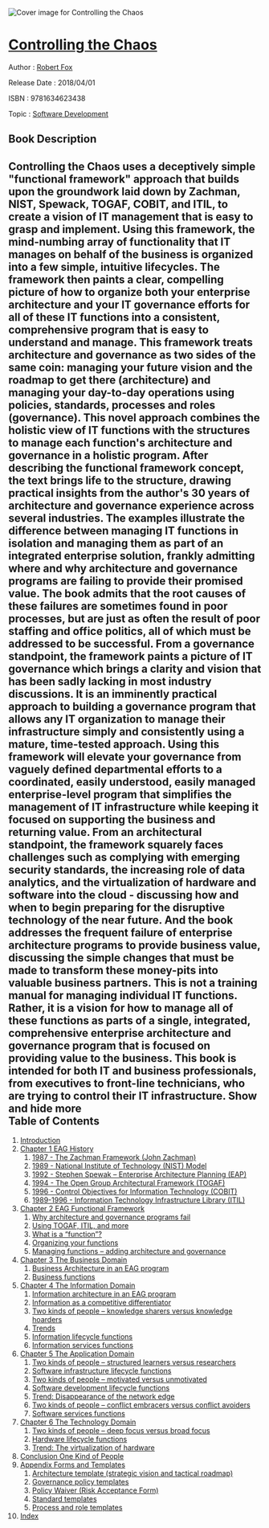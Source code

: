 ![Cover image for Controlling the Chaos](https://imgdetail.ebookreading.net/cover/cover/20200215/EB9781634623438.jpg)

[Controlling the Chaos](https://ebookreading.net/view/book/Controlling+the+Chaos-EB9781634623438_1.html "Controlling the Chaos")
====================================================================================================================

Author : [Robert Fox](https://ebookreading.net/search/author/Robert+Fox)

Release Date : 2018/04/01

ISBN : 9781634623438

Topic : [Software Development](https://ebookreading.net/search/category/software-development)

Book Description
-----------------

 Controlling the Chaos uses a deceptively simple "functional framework" approach that builds upon the groundwork laid down by Zachman, NIST, Spewack, TOGAF, COBIT, and ITIL, to create a vision of IT management that is easy to grasp and implement.  Using this framework, the mind-numbing array of functionality that IT manages on behalf of the business is organized into a few simple, intuitive lifecycles. The framework then paints a clear, compelling picture of how to organize both your enterprise architecture and your IT governance efforts for all of these IT functions into a consistent, comprehensive program that is easy to understand and manage.  This framework treats architecture and governance as two sides of the same coin: managing your future vision and the roadmap to get there (architecture) and managing your day-to-day operations using policies, standards, processes and roles (governance). This novel approach combines the holistic view of IT functions with the structures to manage each function's architecture and governance in a holistic program.  After describing the functional framework concept, the text brings life to the structure, drawing practical insights from the author's 30 years of architecture and governance experience across several industries. The examples illustrate the difference between managing IT functions in isolation and managing them as part of an integrated enterprise solution, frankly admitting where and why architecture and governance programs are failing to provide their promised value. The book admits that the root causes of these failures are sometimes found in poor processes, but are just as often the result of poor staffing and office politics, all of which must be addressed to be successful.  From a governance standpoint, the framework paints a picture of IT governance which brings a clarity and vision that has been sadly lacking in most industry discussions. It is an imminently practical approach to building a governance program that allows any IT organization to manage their infrastructure simply and consistently using a mature, time-tested approach. Using this framework will elevate your governance from vaguely defined departmental efforts to a coordinated, easily understood, easily managed enterprise-level program that simplifies the management of IT infrastructure while keeping it focused on supporting the business and returning value.  From an architectural standpoint, the framework squarely faces challenges such as complying with emerging security standards, the increasing role of data analytics, and the virtualization of hardware and software into the cloud  - discussing how and when to begin preparing for the disruptive technology of the near future. And the book addresses the frequent failure of enterprise architecture programs to provide business value, discussing the simple changes that must be made to transform these money-pits into valuable business partners.  This is not a training manual for managing individual IT functions. Rather, it is a vision for how to manage all of these functions as parts of a single, integrated, comprehensive enterprise architecture and governance program that is focused on providing value to the business. This book is intended for both IT and business professionals, from executives to front-line technicians, who are trying to control their IT infrastructure.           Show and hide more                
Table of Contents
-----------------

1. [Introduction](https://ebookreading.net/view/book/Controlling+the+Chaos-EB9781634623438_4.html#_idParaDest-1)
1. [Chapter 1 EAG History](https://ebookreading.net/view/book/Controlling+the+Chaos-EB9781634623438_5.html#_idParaDest-2)
    1. [1987 - The Zachman Framework (John Zachman)](https://ebookreading.net/view/book/Controlling+the+Chaos-EB9781634623438_5.html#_idParaDest-3)
    1. [1989 - National Institute of Technology (NIST) Model](https://ebookreading.net/view/book/Controlling+the+Chaos-EB9781634623438_5.html#_idParaDest-4)
    1. [1992 - Stephen Spewak – Enterprise Architecture Planning (EAP)](https://ebookreading.net/view/book/Controlling+the+Chaos-EB9781634623438_5.html#_idParaDest-5)
    1. [1994 - The Open Group Architectural Framework (TOGAF)](https://ebookreading.net/view/book/Controlling+the+Chaos-EB9781634623438_5.html#_idParaDest-6)
    1. [1996 - Control Objectives for Information Technology (COBIT)](https://ebookreading.net/view/book/Controlling+the+Chaos-EB9781634623438_5.html#_idParaDest-7)
    1. [1989-1996 - Information Technology Infrastructure Library (ITIL)](https://ebookreading.net/view/book/Controlling+the+Chaos-EB9781634623438_5.html#_idParaDest-8)
1. [Chapter 2 EAG Functional Framework](https://ebookreading.net/view/book/Controlling+the+Chaos-EB9781634623438_6.html#_idParaDest-9)
    1. [Why architecture and governance programs fail](https://ebookreading.net/view/book/Controlling+the+Chaos-EB9781634623438_6.html#_idParaDest-10)
    1. [Using TOGAF, ITIL, and more](https://ebookreading.net/view/book/Controlling+the+Chaos-EB9781634623438_6.html#_idParaDest-11)
    1. [What is a “function”?](https://ebookreading.net/view/book/Controlling+the+Chaos-EB9781634623438_6.html#_idParaDest-12)
    1. [Organizing your functions](https://ebookreading.net/view/book/Controlling+the+Chaos-EB9781634623438_6.html#_idParaDest-13)
    1. [Managing functions – adding architecture and governance](https://ebookreading.net/view/book/Controlling+the+Chaos-EB9781634623438_6.html#_idParaDest-14)
1. [Chapter 3 The Business Domain](https://ebookreading.net/view/book/Controlling+the+Chaos-EB9781634623438_7.html#_idParaDest-15)
    1. [Business Architecture in an EAG program](https://ebookreading.net/view/book/Controlling+the+Chaos-EB9781634623438_7.html#_idParaDest-16)
    1. [Business functions](https://ebookreading.net/view/book/Controlling+the+Chaos-EB9781634623438_7.html#_idParaDest-17)
1. [Chapter 4 The Information Domain](https://ebookreading.net/view/book/Controlling+the+Chaos-EB9781634623438_8.html#_idParaDest-18)
    1. [Information architecture in an EAG program](https://ebookreading.net/view/book/Controlling+the+Chaos-EB9781634623438_8.html#_idParaDest-19)
    1. [Information as a competitive differentiator](https://ebookreading.net/view/book/Controlling+the+Chaos-EB9781634623438_8.html#_idParaDest-20)
    1. [Two kinds of people – knowledge sharers versus knowledge hoarders](https://ebookreading.net/view/book/Controlling+the+Chaos-EB9781634623438_8.html#_idParaDest-21)
    1. [Trends](https://ebookreading.net/view/book/Controlling+the+Chaos-EB9781634623438_8.html#_idParaDest-22)
    1. [Information lifecycle functions](https://ebookreading.net/view/book/Controlling+the+Chaos-EB9781634623438_8.html#_idParaDest-23)
    1. [Information services functions](https://ebookreading.net/view/book/Controlling+the+Chaos-EB9781634623438_8.html#_idParaDest-24)
1. [Chapter 5 The Application Domain](https://ebookreading.net/view/book/Controlling+the+Chaos-EB9781634623438_9.html#_idParaDest-25)
    1. [Two kinds of people – structured learners versus researchers](https://ebookreading.net/view/book/Controlling+the+Chaos-EB9781634623438_9.html#_idParaDest-26)
    1. [Software infrastructure lifecycle functions](https://ebookreading.net/view/book/Controlling+the+Chaos-EB9781634623438_9.html#_idParaDest-27)
    1. [Two kinds of people – motivated versus unmotivated](https://ebookreading.net/view/book/Controlling+the+Chaos-EB9781634623438_9.html#_idParaDest-28)
    1. [Software development lifecycle functions](https://ebookreading.net/view/book/Controlling+the+Chaos-EB9781634623438_9.html#_idParaDest-29)
    1. [Trend: Disappearance of the network edge](https://ebookreading.net/view/book/Controlling+the+Chaos-EB9781634623438_9.html#_idParaDest-30)
    1. [Two kinds of people – conflict embracers versus conflict avoiders](https://ebookreading.net/view/book/Controlling+the+Chaos-EB9781634623438_9.html#_idParaDest-31)
    1. [Software services functions](https://ebookreading.net/view/book/Controlling+the+Chaos-EB9781634623438_9.html#_idParaDest-32)
1. [Chapter 6 The Technology Domain](https://ebookreading.net/view/book/Controlling+the+Chaos-EB9781634623438_10.html#_idParaDest-33)
    1. [Two kinds of people – deep focus versus broad focus](https://ebookreading.net/view/book/Controlling+the+Chaos-EB9781634623438_10.html#_idParaDest-34)
    1. [Hardware lifecycle functions](https://ebookreading.net/view/book/Controlling+the+Chaos-EB9781634623438_10.html#_idParaDest-35)
    1. [Trend: The virtualization of hardware](https://ebookreading.net/view/book/Controlling+the+Chaos-EB9781634623438_10.html#_idParaDest-36)
1. [Conclusion One Kind of People](https://ebookreading.net/view/book/Controlling+the+Chaos-EB9781634623438_11.html#_idParaDest-37)
1. [Appendix Forms and Templates](https://ebookreading.net/view/book/Controlling+the+Chaos-EB9781634623438_12.html#_idParaDest-38)
    1. [Architecture template (strategic vision and tactical roadmap)](https://ebookreading.net/view/book/Controlling+the+Chaos-EB9781634623438_12.html#_idParaDest-39)
    1. [Governance policy templates](https://ebookreading.net/view/book/Controlling+the+Chaos-EB9781634623438_13.html#_idParaDest-40)
    1. [Policy Waiver (Risk Acceptance Form)](https://ebookreading.net/view/book/Controlling+the+Chaos-EB9781634623438_14.html#_idParaDest-41)
    1. [Standard templates](https://ebookreading.net/view/book/Controlling+the+Chaos-EB9781634623438_15.html#_idParaDest-42)
    1. [Process and role templates](https://ebookreading.net/view/book/Controlling+the+Chaos-EB9781634623438_15.html#_idParaDest-43)
1. [Index](https://ebookreading.net/view/book/Controlling+the+Chaos-EB9781634623438_16.html#_idParaDest-44)
